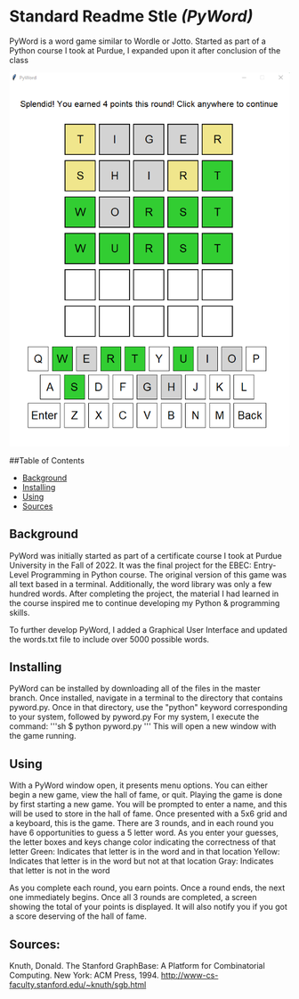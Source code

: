 # Standard Readme Stle _(PyWord)_

PyWord is a word game similar to Wordle or Jotto. Started as part of a Python course I took at Purdue, I expanded upon it after conclusion of the class

![Image of PyWord](game_image.png "PyWord")

##Table of Contents
- [Background](#background)
- [Installing](#installing)
- [Using](#install)
- [Sources](#sources)

## Background

PyWord was initially started as part of a certificate course I took at Purdue University in the Fall of 2022. It was the final project for the EBEC: Entry-Level Programming in Python course. 
The original version of this game was all text based in a terminal. Additionally, the word library was only a few hundred words. After completing the project, the material I had learned in the course inspired me to continue developing my Python & programming skills.

To further develop PyWord, I added a Graphical User Interface and updated the words.txt file to include over 5000 possible words.

## Installing

PyWord can be installed by downloading all of the files in the master branch.
Once installed, navigate in a terminal to the directory that contains pyword.py. Once in that directory, use the "python" keyword corresponding to your system, followed by pyword.py
For my system, I execute the command: 
'''sh
$ python pyword.py
'''
This will open a new window with the game running.

## Using

With a PyWord window open, it presents menu options. You can either begin a new game, view the hall of fame, or quit.
Playing the game is done by first starting a new game. You will be prompted to enter a name, and this will be used to store in the hall of fame.
Once presented with a 5x6 grid and a keyboard, this is the game. 
There are 3 rounds, and in each round you have 6 opportunities to guess a 5 letter word. As you enter your guesses, the letter boxes and keys change color indicating the correctness of that letter
Green: Indicates that letter is in the word and in that location
Yellow: Indicates that letter is in the word but not at that location
Gray: Indicates that letter is not in the word

As you complete each round, you earn points. Once a round ends, the next one immediately begins. Once all 3 rounds are completed, a screen showing the total of your points is displayed. It will also notify you if you got a score deserving of the hall of fame.


## Sources:

Knuth, Donald. The Stanford GraphBase: A Platform for Combinatorial Computing. New York: ACM Press, 1994. <http://www-cs-faculty.stanford.edu/~knuth/sgb.html>
